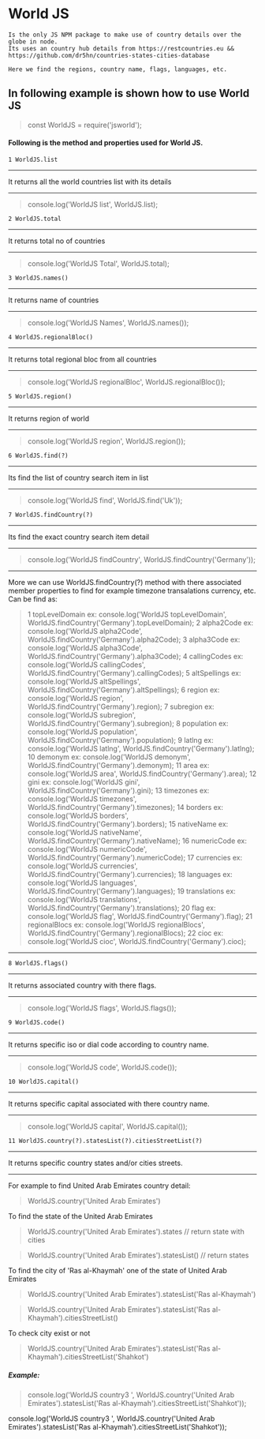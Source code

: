 # World JS

```
Is the only JS NPM package to make use of country details over the globe in node.
Its uses an country hub details from https://restcountries.eu && https://github.com/dr5hn/countries-states-cities-database
```


```
Here we find the regions, country name, flags, languages, etc.
```


## In following example is shown how to use World JS
> const WorldJS = require('jsworld');


#### Following is the method and properties used for World JS.

```
1 WorldJS.list
```
***
It returns all the world countries list with its details
***
> console.log('WorldJS list', WorldJS.list);


```
2 WorldJS.total
```
***
It returns total no of countries
***
> console.log('WorldJS Total', WorldJS.total);


```
3 WorldJS.names()
```
***
It returns name of countries
***
> console.log('WorldJS Names', WorldJS.names());


```
4 WorldJS.regionalBloc()
```
***
It returns total regional bloc from all countries
***
> console.log('WorldJS regionalBloc', WorldJS.regionalBloc());


```
5 WorldJS.region()
```
***
It returns region of world
***
> console.log('WorldJS region', WorldJS.region());


```
6 WorldJS.find(?)
```
***
Its find the list of country search item in list
***
> console.log('WorldJS find', WorldJS.find('Uk'));


```
7 WorldJS.findCountry(?)
```
***
Its find the exact country search item detail
***
> console.log('WorldJS findCountry', WorldJS.findCountry('Germany'));
****
More we can use WorldJS.findCountry(?) method with there associated member properties to find for example timezone transalations currency, etc.
Can be find as:
> 1 topLevelDomain ex: console.log('WorldJS topLevelDomain', WorldJS.findCountry('Germany').topLevelDomain);
> 2 alpha2Code ex: console.log('WorldJS alpha2Code', WorldJS.findCountry('Germany').alpha2Code);
> 3 alpha3Code ex: console.log('WorldJS alpha3Code', WorldJS.findCountry('Germany').alpha3Code);
> 4 callingCodes ex: console.log('WorldJS callingCodes', WorldJS.findCountry('Germany').callingCodes);
> 5 altSpellings ex: console.log('WorldJS altSpellings', WorldJS.findCountry('Germany').altSpellings);
> 6 region ex: console.log('WorldJS region', WorldJS.findCountry('Germany').region);
> 7 subregion ex: console.log('WorldJS subregion', WorldJS.findCountry('Germany').subregion);
> 8 population ex: console.log('WorldJS population', WorldJS.findCountry('Germany').population);
> 9 latlng ex: console.log('WorldJS latlng', WorldJS.findCountry('Germany').latlng);
> 10 demonym ex: console.log('WorldJS demonym', WorldJS.findCountry('Germany').demonym);
> 11 area ex: console.log('WorldJS area', WorldJS.findCountry('Germany').area);
> 12 gini ex: console.log('WorldJS gini', WorldJS.findCountry('Germany').gini);
> 13 timezones ex: console.log('WorldJS timezones', WorldJS.findCountry('Germany').timezones);
> 14 borders ex: console.log('WorldJS borders', WorldJS.findCountry('Germany').borders);
> 15 nativeName ex: console.log('WorldJS nativeName', WorldJS.findCountry('Germany').nativeName);
> 16 numericCode ex: console.log('WorldJS numericCode', WorldJS.findCountry('Germany').numericCode);
> 17 currencies ex: console.log('WorldJS currencies', WorldJS.findCountry('Germany').currencies);
> 18 languages ex: console.log('WorldJS languages', WorldJS.findCountry('Germany').languages);
> 19 translations ex: console.log('WorldJS translations', WorldJS.findCountry('Germany').translations);
> 20 flag ex: console.log('WorldJS flag', WorldJS.findCountry('Germany').flag);
> 21 regionalBlocs ex: console.log('WorldJS regionalBlocs', WorldJS.findCountry('Germany').regionalBlocs);
> 22 cioc ex: console.log('WorldJS cioc', WorldJS.findCountry('Germany').cioc);
****



```
8 WorldJS.flags()
```
***
It returns associated country with there flags.
***
> console.log('WorldJS flags', WorldJS.flags());


```
9 WorldJS.code()
```
***
It returns specific iso or dial code according to country name.
***
> console.log('WorldJS code', WorldJS.code());


```
10 WorldJS.capital()
```
***
It returns specific capital associated with there country name.
***
> console.log('WorldJS capital', WorldJS.capital());


```
11 WorldJS.country(?).statesList(?).citiesStreetList(?)
```
***
It returns specific country states and/or cities streets.
***

For example to find United Arab Emirates country detail:
> WorldJS.country('United Arab Emirates')

To find the state of the United Arab Emirates
> WorldJS.country('United Arab Emirates').states // return state with cities

> WorldJS.country('United Arab Emirates').statesList() // return states

To find the city of 'Ras al-Khaymah' one of the state of United Arab Emirates
> WorldJS.country('United Arab Emirates').statesList('Ras al-Khaymah')

> WorldJS.country('United Arab Emirates').statesList('Ras al-Khaymah').citiesStreetList()

To check city exist or not
> WorldJS.country('United Arab Emirates').statesList('Ras al-Khaymah').citiesStreetList('Shahkot')

##### Example:
> console.log('WorldJS country3 ', WorldJS.country('United Arab Emirates').statesList('Ras al-Khaymah').citiesStreetList('Shahkot'));




console.log('WorldJS country3 ', WorldJS.country('United Arab Emirates').statesList('Ras al-Khaymah').citiesStreetList('Shahkot'));